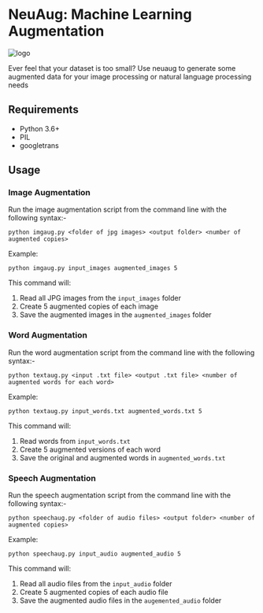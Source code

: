# NeuAug: Machine Learning Augmentation

![logo](logo.png)


Ever feel that your dataset is too small? Use neuaug to generate some augmented data for your image processing or natural language processing needs

## Requirements

- Python 3.6+
- PIL
- googletrans

## Usage

### Image Augmentation

Run the image augmentation script from the command line with the following syntax:-

```
python imgaug.py <folder of jpg images> <output folder> <number of augmented copies>
```

Example:
```
python imgaug.py input_images augmented_images 5
```

This command will:
1. Read all JPG images from the `input_images` folder
2. Create 5 augmented copies of each image
3. Save the augmented images in the `augmented_images` folder

### Word Augmentation

Run the word augmentation script from the command line with the following syntax:-

```
python textaug.py <input .txt file> <output .txt file> <number of augmented words for each word>
```

Example:
```
python textaug.py input_words.txt augmented_words.txt 5
```

This command will:
1. Read words from `input_words.txt`
2. Create 5 augmented versions of each word
3. Save the original and augmented words in `augmented_words.txt`

### Speech Augmentation

Run the speech augmentation script from the command line with the following syntax:-

```
python speechaug.py <folder of audio files> <output folder> <number of augmented copies>
```

Example:
```
python speechaug.py input_audio augmented_audio 5
```

This command will:
1. Read all audio files from the `input_audio` folder
2. Create 5 augmented copies of each audio file
3. Save the augmented audio files in the `augemented_audio` folder
